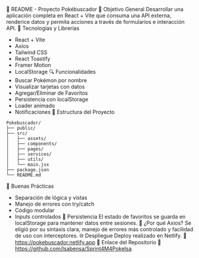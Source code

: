 📘 README - Proyecto Pokébuscador
🎯 Objetivo General
Desarrollar una aplicación completa en React + Vite que consuma una API externa, renderice datos y permita acciones a través de formularios e interacción API.
🚀 Tecnologías y Librerías
- React + Vite
- Axios
- Tailwind CSS
- React Toastify
- Framer Motion
- LocalStorage
🔍 Funcionalidades
- Buscar Pokémon por nombre
- Visualizar tarjetas con datos
- Agregar/Eliminar de Favoritos
- Persistencia con localStorage
- Loader animado
- Notificaciones
📂 Estructura del Proyecto
```
Pokebuscador/
├── public/
├── src/
│   ├── assets/
│   ├── components/
│   ├── pages/
│   ├── services/
│   ├── utils/
│   └── main.jsx
├── package.json
└── README.md
```
🧠 Buenas Prácticas
- Separación de lógica y vistas
- Manejo de errores con try/catch
- Código modular
- Inputs controlados
💾 Persistencia
El estado de favoritos se guarda en localStorage para mantener datos entre sesiones.
🧪 ¿Por qué Axios?
Se eligió por su sintaxis clara, manejo de errores más controlado y facilidad de uso con interceptores.
🌐 Despliegue
Deploy realizado en Netlify.
🔗 https://pokebuscador.netlify.app
📘 Enlace del Repositorio
🔗 https://github.com/Isabensa/Sprint4M4PokeIsa

